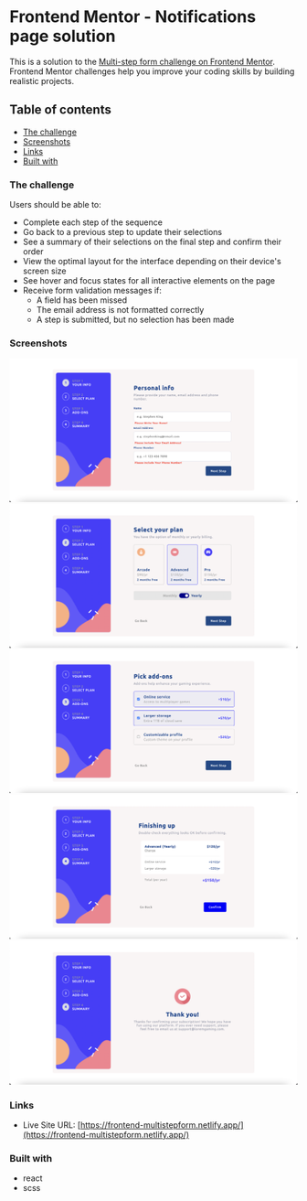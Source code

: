 # Frontend Mentor - Notifications page solution

This is a solution to the [Multi-step form challenge on Frontend Mentor](https://www.frontendmentor.io/challenges/multistep-form-YVAnSdqQBJ). Frontend Mentor challenges help you improve your coding skills by building realistic projects.

## Table of contents

  - [The challenge](#the-challenge)
  - [Screenshots](#screenshots)
  - [Links](#links)
  - [Built with](#built-with)

### The challenge

Users should be able to:
- Complete each step of the sequence
- Go back to a previous step to update their selections
- See a summary of their selections on the final step and confirm their order
- View the optimal layout for the interface depending on their device's screen size
- See hover and focus states for all interactive elements on the page
- Receive form validation messages if:
  - A field has been missed
  - The email address is not formatted correctly
  - A step is submitted, but no selection has been made

### Screenshots

![Info Page](https://github.com/Khaled91Alkhatib/frontend-mentor-multi-step-form/blob/main/src/assests/images/info-page.png?raw=true)
![Plan Page](https://github.com/Khaled91Alkhatib/frontend-mentor-multi-step-form/blob/main/src/assests/images/plan-page.png?raw=true)
![Add-Ons Page](https://github.com/Khaled91Alkhatib/frontend-mentor-multi-step-form/blob/main/src/assests/images/addons-page.png?raw=true)
![Summary Page](https://github.com/Khaled91Alkhatib/frontend-mentor-multi-step-form/blob/main/src/assests/images/summary-page.png?raw=true)
![Thank You Page](https://github.com/Khaled91Alkhatib/frontend-mentor-multi-step-form/blob/main/src/assests/images/thank-you-page.png?raw=true)
### Links

- Live Site URL: [https://frontend-multistepform.netlify.app/](https://frontend-multistepform.netlify.app/)

### Built with

- react
- scss